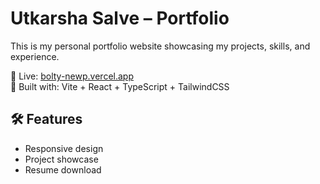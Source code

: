 # Utkarsha Salve – Portfolio

This is my personal portfolio website showcasing my projects, skills, and experience.

🔗 Live: [bolty-newp.vercel.app](https://bolty-newp.vercel.app)  
🎯 Built with: Vite + React + TypeScript + TailwindCSS  

## 🛠 Features

- Responsive design  
- Project showcase  
- Resume download  

